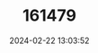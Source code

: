 ---
title: "161479"
category: "Galeus arae"
draft: false
date: 2024-02-22 13:03:52
languages:
  French: ["Chien à Queue Rude"]
  Spanish; Castilian: ["Pintarroja Rabolija"]
  English: ["Roughtail Catshark"]
---